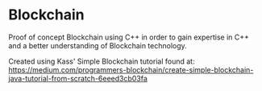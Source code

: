 # Blockchain
Proof of concept Blockchain using C++ in order to gain expertise in C++ and a better understanding of Blockchain technology. 

Created using Kass' Simple Blockchain tutorial found at: https://medium.com/programmers-blockchain/create-simple-blockchain-java-tutorial-from-scratch-6eeed3cb03fa
